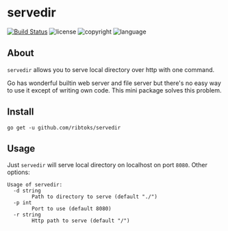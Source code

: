 # servedir

[![Build Status](https://travis-ci.org/ribtoks/servedir.svg?branch=master)](https://travis-ci.org/ribtoks/servedir)
![license](https://img.shields.io/badge/license-MIT-blue.svg)
![copyright](https://img.shields.io/badge/%C2%A9-Taras_Kushnir-blue.svg)
![language](https://img.shields.io/badge/language-go-blue.svg)

## About

`servedir` allows you to serve local directory over http with one command.

Go has wonderful builtin web server and file server but there's no easy way to use it except of writing own code. This mini package solves this problem.

## Install

`go get -u github.com/ribtoks/servedir`

## Usage

Just `servedir` will serve local directory on localhost on port `8080`. Other options:

    Usage of servedir:
      -d string
        	Path to directory to serve (default "./")
      -p int
        	Port to use (default 8080)
      -r string
        	Http path to serve (default "/")
